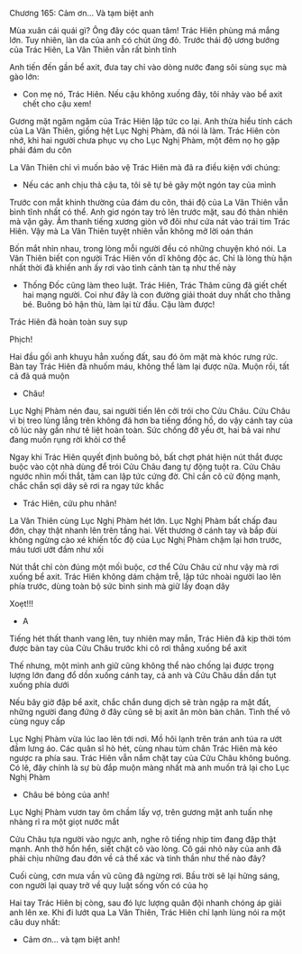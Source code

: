 




Chương 165: Cảm ơn... Và tạm biệt anh

Mùa xuân cái quái gì? Ông đây cóc quan tâm!
Trác Hiên phùng má mắng lớn. Tuy nhiên, làn da của anh có chút ửng đỏ. Trước thái độ ương bướng của Trác Hiên, La Vân Thiên vẫn rất bình tĩnh

Anh tiến đến gần bể axit, đưa tay chỉ vào dòng nước đang sôi sùng sục mà gào lớn:

- Con mẹ nó, Trác Hiên. Nếu cậu không xuống đây, tôi nhảy vào bể axit chết cho cậu xem!

Gương mặt ngăm ngăm của Trác Hiên lập tức co lại. Anh thừa hiểu tính cách của La Vân Thiên, giống hệt Lục Nghị Phàm, đã nói là làm. Trác Hiên còn nhớ, khi hai người chưa phục vụ cho Lục Nghị Phàm, một đêm nọ họ gặp phải đám du côn

La Vân Thiên chỉ vì muốn bảo vệ Trác Hiên mà đã ra điều kiện với chúng:

- Nếu các anh chịu thả cậu ta, tôi sẽ tự bẻ gãy một ngón tay của mình


Trước con mắt khinh thường của đám du côn, thái độ của La Vân Thiên vẫn bình tĩnh nhất có thể. Anh giơ ngón tay trỏ lên trước mặt, sau đó thản nhiên mà vặn gãy. Âm thanh tiếng xương giòn vỡ đôi như cứa nát vào trái tim Trác Hiên. Vậy mà La Vân Thiên tuyệt nhiên vẫn không mở lời oán thán

Bốn mắt nhìn nhau, trong lòng mỗi người đều có những chuyện khó nói. La Vân Thiên biết con người Trác Hiên vốn dĩ không độc ác. Chỉ là lòng thù hận nhất thời đã khiến anh ấy rơi vào tình cảnh tàn tạ như thế này

- Thống Đốc cũng làm theo luật. Trác Hiên, Trác Thâm cũng đã giết chết hai mạng người. Coi như đây là con đường giải thoát duy nhất cho thằng bé. Buông bỏ hận thù, làm lại từ đầu. Cậu làm được!

Trác Hiên đã hoàn toàn suy sụp

Phịch!

Hai đầu gối anh khuỵu hẳn xuống đất, sau đó ôm mặt mà khóc rưng rức. Bàn tay Trác Hiên đã nhuốm máu, không thể làm lại được nữa. Muộn rồi, tất cả đã quá muộn

- Châu!

Lục Nghị Phàm nén đau, sai người tiến lên cởi trói cho Cửu Châu. Cửu Châu vì bị treo lủng lẳng trên không đã hơn ba tiếng đồng hồ, do vậy cánh tay của cô lúc này gần như tê liệt hoàn toàn. Sức chống đỡ yếu ớt, hai bả vai như đang muốn rụng rời khỏi cơ thể

Ngay khi Trác Hiên quyết định buông bỏ, bất chợt phát hiện nút thắt được buộc vào cột nhà dùng để trói Cửu Châu đang tự động tuột ra. Cửu Châu ngước nhìn mối thắt, tâm can lập tức cứng đờ. Chỉ cần cô cử động mạnh, chắc chắn sợi dây sẽ rơi ra ngay tức khắc


- Trác Hiên, cứu phu nhân!

La Vân Thiên cùng Lục Nghị Phàm hét lớn. Lục Nghị Phàm bất chấp đau đớn, chạy thật nhanh lên trên tầng hai. Vết thương ở cánh tay và bắp đùi không ngừng cào xé khiến tốc độ của Lục Nghị Phàm chậm lại hơn trước, máu tươi ướt đầm như xối

Nút thắt chỉ còn đúng một mối buộc, cơ thể Cửu Châu cứ như vậy mà rơi xuống bể axit. Trác Hiên không dám chậm trễ, lập tức nhoài người lao lên phía trước, dùng toàn bộ sức bình sinh mà giữ lấy đoạn dây

Xoẹt!!!

- A

Tiếng hét thất thanh vang lên, tuy nhiên may mắn, Trác Hiên đã kịp thời tóm được bàn tay của Cửu Châu trước khi cô rơi thẳng xuống bể axit

Thế nhưng, một mình anh giữ cũng không thể nào chống lại được trọng lượng lớn đang đổ dồn xuống cánh tay, cả anh và Cửu Châu dần dần tụt xuống phía dưới

Nếu bây giờ đập bể axit, chắc chắn dung dịch sẽ tràn ngập ra mặt đất, những người đang đứng ở đây cũng sẽ bị axit ăn mòn bàn chân. Tình thế vô cùng nguy cấp

Lục Nghị Phàm vừa lúc lao lên tới nơi. Mồ hôi lạnh trên trán anh túa ra ướt đầm lưng áo. Các quân sĩ hò hét, cùng nhau túm chân Trác Hiên mà kéo ngược ra phía sau. Trác Hiên vẫn nắm chặt tay của Cửu Châu không buông. Có lẽ, đây chính là sự bù đắp muộn màng nhất mà anh muốn trả lại cho Lục Nghị Phàm

- Châu bé bỏng của anh!

Lục Nghị Phàm vươn tay ôm chầm lấy vợ, trên gương mặt anh tuấn nhẹ nhàng rỉ ra một giọt nước mắt

Cửu Châu tựa người vào ngực anh, nghe rõ tiếng nhịp tim đang đập thật mạnh. Anh thở hổn hển, siết chặt cô vào lòng. Cô gái nhỏ này của anh đã phải chịu những đau đớn về cả thể xác và tinh thần như thế nào đây?

Cuối cùng, cơn mưa vần vũ cũng đã ngừng rơi. Bầu trời sẽ lại hửng sáng, con người lại quay trở về quy luật sống vốn có của họ

Hai tay Trác Hiên bị còng, sau đó lực lượng quân đội nhanh chóng áp giải anh lên xe. Khi đi lướt qua La Vân Thiên, Trác Hiên chỉ lạnh lùng nói ra một câu duy nhất:

- Cảm ơn... và tạm biệt anh!




